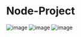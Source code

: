 # Node-Project
![image](https://user-images.githubusercontent.com/67232409/163851652-f85e8a3d-2351-4dfe-b60d-9bf52062c974.png)
![image](https://user-images.githubusercontent.com/67232409/163851725-81999f47-de87-4190-9f93-7e6e32b5039f.png)
![image](https://user-images.githubusercontent.com/67232409/163851796-ad476edd-dc2f-4c11-8d71-aecdd9468137.png)
